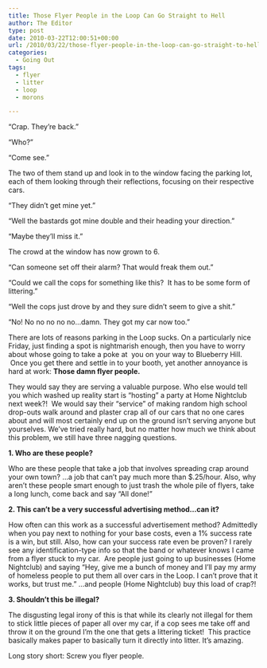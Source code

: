 ```yaml
---
title: Those Flyer People in the Loop Can Go Straight to Hell
author: The Editor
type: post
date: 2010-03-22T12:00:51+00:00
url: /2010/03/22/those-flyer-people-in-the-loop-can-go-straight-to-hell/
categories:
  - Going Out
tags:
  - flyer
  - litter
  - loop
  - morons

---
```

&#8220;Crap. They&#8217;re back.&#8221;

&#8220;Who?&#8221;

&#8220;Come see.&#8221;

The two of them stand up and look in to the window facing the parking lot, each of them looking through their reflections, focusing on their respective cars.

&#8220;They didn&#8217;t get mine yet.&#8221;

&#8220;Well the bastards got mine double and their heading your direction.&#8221;

&#8220;Maybe they&#8217;ll miss it.&#8221;

The crowd at the window has now grown to 6.

&#8220;Can someone set off their alarm? That would freak them out.&#8221;

&#8220;Could we call the cops for something like this?  It has to be some form of littering.&#8221;

&#8220;Well the cops just drove by and they sure didn&#8217;t seem to give a shit.&#8221;

&#8220;No! No no no no no&#8230;damn. They got my car now too.&#8221;

There are lots of reasons parking in the Loop sucks. On a particularly nice Friday, just finding a spot is nightmarish enough, then you have to worry about whose going to take a poke at  you on your way to Blueberry Hill.  Once you get there and settle in to your booth, yet another annoyance is hard at work: **Those damn flyer people.**

They would say they are serving a valuable purpose. Who else would tell you which washed up reality start is &#8220;hosting&#8221; a party at Home Nightclub next week?!  We would say their &#8220;service&#8221; of making random high school drop-outs walk around and plaster crap all of our cars that no one cares about and will most certainly end up on the ground isn&#8217;t serving anyone but yourselves. We&#8217;ve tried really hard, but no matter how much we think about this problem, we still have three nagging questions.

**1. Who are these people?**

Who are these people that take a job that involves spreading crap around your own town? &#8230;a job that can&#8217;t pay much more than $.25/hour. Also, why aren&#8217;t these people smart enough to just trash the whole pile of flyers, take a long lunch, come back and say &#8220;All done!&#8221;

**2. This can&#8217;t be a very successful advertising method&#8230;can it?**

How often can this work as a successful advertisement method? Admittedly when you pay next to nothing for your base costs, even a 1% success rate is a win, but still. Also, how can your success rate even be proven? I rarely see any identification-type info so that the band or whatever knows I came from a flyer stuck to my car.  Are people just going to up businesses (Home Nightclub) and saying &#8220;Hey, give me a bunch of money and I&#8217;ll pay my army of homeless people to put them all over cars in the Loop. I can&#8217;t prove that it works, but trust me.&#8221; &#8230;and people (Home Nightclub) buy this load of crap?!

**3. Shouldn&#8217;t this be illegal?**

The disgusting legal irony of this is that while its clearly not illegal for them to stick little pieces of paper all over my car, if a cop sees me take off and throw it on the ground I&#8217;m the one that gets a littering ticket!  This practice basically makes paper to basically turn it directly into litter. It&#8217;s amazing.

Long story short: Screw you flyer people.